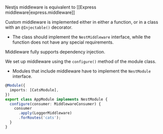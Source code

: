 
Nestjs middleware is equivalent to [[Express middleware|express.middleware]]

Custom middleware is implemented either in either a function, or in a class with an `@Injectable()` decorator.
- The class should implement the `NestMiddleware` interface, while the function does not have any special requirements.

Middleware fully supports dependency injection.

We set up middleware using the `configure()` method of the module class. 
- Modules that include middleware have to implement the `NestModule` interface.

```ts
@Module({
  imports: [CatsModule],
})
export class AppModule implements NestModule {
  configure(consumer: MiddlewareConsumer) {
    consumer
      .apply(LoggerMiddleware)
      .forRoutes('cats');
  }
}
```